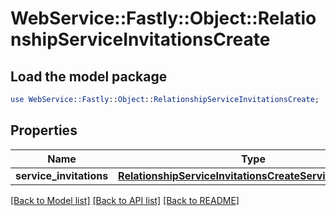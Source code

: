 # WebService::Fastly::Object::RelationshipServiceInvitationsCreate

## Load the model package
```perl
use WebService::Fastly::Object::RelationshipServiceInvitationsCreate;
```

## Properties
Name | Type | Description | Notes
------------ | ------------- | ------------- | -------------
**service_invitations** | [**RelationshipServiceInvitationsCreateServiceInvitations**](RelationshipServiceInvitationsCreateServiceInvitations.md) |  | [optional] 

[[Back to Model list]](../README.md#documentation-for-models) [[Back to API list]](../README.md#documentation-for-api-endpoints) [[Back to README]](../README.md)


